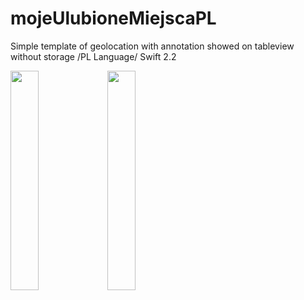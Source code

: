 # mojeUlubioneMiejscaPL
Simple template of geolocation with annotation showed on tableview without storage /PL Language/ Swift 2.2

<img src="https://cloud.githubusercontent.com/assets/19606025/16181894/d1a7b846-36a0-11e6-9c8e-bd8264c3ec0c.png" width="30%"></img> <img src="https://cloud.githubusercontent.com/assets/19606025/16181893/d1a6b3ba-36a0-11e6-9cdf-c24a92512871.png" width="30%"></img> 
